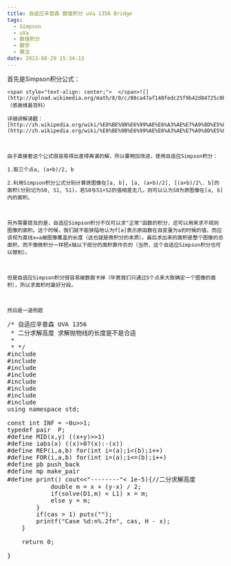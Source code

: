 ```yaml
---
title: 自适应辛普森 数值积分 uVa 1356 Bridge
tags:
  - Simpson
  - uVa
  - 数值积分
  - 数学
  - 算法
date: 2013-08-29 15:34:13
---
```


首先是Simpson积分公式：

	<span style="text-align: center;">  </span>![](http://upload.wikimedia.org/math/8/0/c/80ca47af148fedc25f9b42d84725c0b2.png)（感谢维基百科）

	详细讲解请戳：[http://zh.wikipedia.org/wiki/%E8%BE%9B%E6%99%AE%E6%A3%AE%E7%A9%8D%E5%88%86%E6%B3%95](http://zh.wikipedia.org/wiki/%E8%BE%9B%E6%99%AE%E6%A3%AE%E7%A9%8D%E5%88%86%E6%B3%95)

	 

	由于直接套这个公式很容易得出差得离谱的解，所以要稍加改进，使用自适应Simpson积分：

	1.取三个点a, (a+b)/2, b

	2.利用Simpson积分公式分别计算原图像在[a, b], [a, (a+b)/2], [(a+b)/2\. b]的面积(分别记为S0, S1, S1)，若S0与S1+S2的值相差无几，则可以认为S0为原图像在[a, b]内的面积。

	 

	另外需要提及的是，自适应Simpson积分不仅可以求"正常"函数的积分，还可以用来求不规则图像的面积。这个时候，我们就不能狭隘地认为f[a]表示原函数在自变量为a的时候的值，而应该视为直线x=a被图像覆盖的长度（这也就是微积分的本质）。最后求出来的面积是整个图像的总面积，而不像微积分一样把x轴以下部分的面积算作负的（当然，这个自适应Simpson积分也可以做到）。

	 

	但是自适应Simpson积分很容易被数据卡掉（毕竟我们只通过5个点来大致确定一个图像的面积），所以求面积时最好分段。

	 

	然后是一道例题

<pre class="brush:cpp">
/* 自适应辛普森 UVA 1356 
 * 二分求解高度 求解抛物线的长度是不是合适
 *
 * */
#include <iostream>
#include <cstdio>
#include <algorithm>
#include <cstring>
#include <cmath>
#include <queue>
#include <set>
#include <vector>
using namespace std;

const int INF = ~0u>>1;
typedef pair <int,int> P;
#define MID(x,y) ((x+y)>>1)
#define iabs(x) ((x)>0?(x):-(x))
#define REP(i,a,b) for(int i=(a);i<(b);i++)
#define FOR(i,a,b) for(int i=(a);i<=(b);i++)
#define pb push_back
#define mp make_pair
#define print() cout<<"--------"<<endl

// 这里为了方便，把a声明成全局的。
// 这不是一个好的编程习惯，但在本题中却可以提高代码的可读性
double a; 

//simpson 公式用的函数 (这个需要根据题目而改变函数)
double F(double x){
	return sqrt(1 + 4*a*a*x*x);
}

//三点simpson法，这里要求F是一个全局函数
double simpson(double a,double b){
	double c = a + (b-a)/2;
	return (F(a) + 4*F(c) + F(b)) * (b-a) / 6;
}

//自适应simpson公式(递归)。已知整个区间[a,b]上三点的simpson值A
double asr(double a,double b,double eps,double A){
	double c = a + (b-a)/2;
	double L = simpson(a,c),R = simpson(c,b);
	if (fabs(L+R-A) <= 15*eps) return L+R+(L+R-A)/15.0;
	return asr(a,c,eps/2,L) + asr(c,b,eps/2,R);
}

//自适应simpson公式(主过程)
double asr(double a,double b,double eps){
	return asr(a,b,eps,simpson(a,b));
}

//下面这个函数依题面而异，本题求解simpson求解宽度为w,高度为h的抛物线长度
double solve(double w,double h){
	a = 4.0 * h / (w*w); //修改全局变量a，从而改变F的行为
	return asr(0,w/2,1e-5)*2;
}

int main(){
	int t,cas = 0;
	scanf("%d", &t);
	while (cas++<t){
		int D,H,B,L;
		scanf("%d%d%d%d", &D, &H, &B, &L);
		int n = (B+D-1) / D;
		double D1 = (double) B / n;
		double L1 = (double) L / n;
		double x = 0, y = H;
		while(y-x > 1e-5){//二分求解高度
			double m = x + (y-x) / 2;
			if(solve(D1,m) < L1) x = m;
			else y = m;
		}
		if(cas > 1) puts("");
		printf("Case %d:n%.2fn", cas, H - x);
	}

	return 0;

}
</pre>

	 